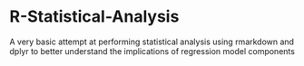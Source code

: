 # R-Statistical-Analysis

A very basic attempt at performing statistical analysis using rmarkdown and dplyr to better understand the implications of regression model components
